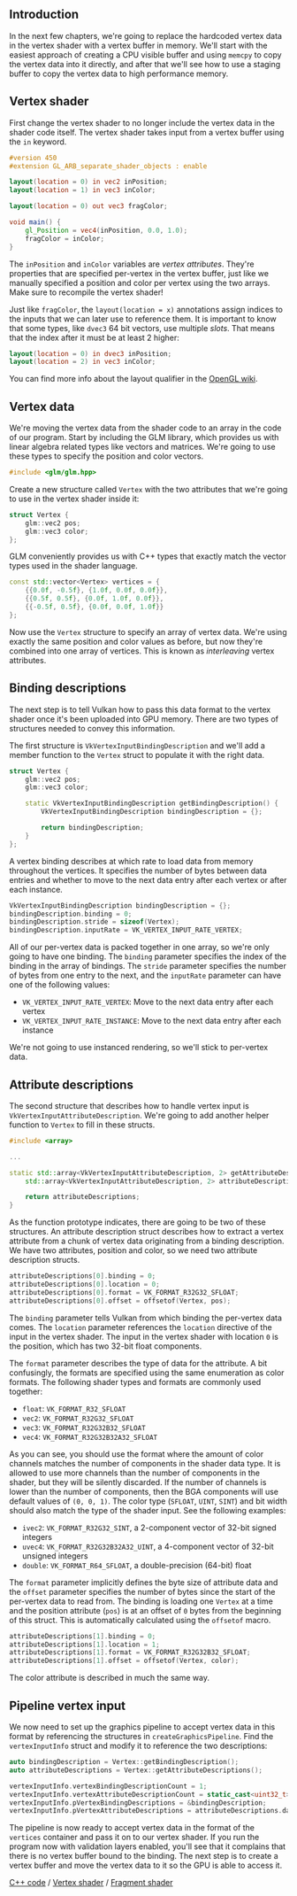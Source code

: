## Introduction

In the next few chapters, we're going to replace the hardcoded vertex data in
the vertex shader with a vertex buffer in memory. We'll start with the easiest
approach of creating a CPU visible buffer and using `memcpy` to copy the vertex
data into it directly, and after that we'll see how to use a staging buffer to
copy the vertex data to high performance memory.

## Vertex shader

First change the vertex shader to no longer include the vertex data in the
shader code itself. The vertex shader takes input from a vertex buffer using the
`in` keyword.

```glsl
#version 450
#extension GL_ARB_separate_shader_objects : enable

layout(location = 0) in vec2 inPosition;
layout(location = 1) in vec3 inColor;

layout(location = 0) out vec3 fragColor;

void main() {
    gl_Position = vec4(inPosition, 0.0, 1.0);
    fragColor = inColor;
}
```

The `inPosition` and `inColor` variables are *vertex attributes*. They're
properties that are specified per-vertex in the vertex buffer, just like we
manually specified a position and color per vertex using the two arrays. Make
sure to recompile the vertex shader!

Just like `fragColor`, the `layout(location = x)` annotations assign indices to
the inputs that we can later use to reference them. It is important to know that
some types, like `dvec3` 64 bit vectors, use multiple *slots*. That means that
the index after it must be at least 2 higher:

```glsl
layout(location = 0) in dvec3 inPosition;
layout(location = 2) in vec3 inColor;
```

You can find more info about the layout qualifier in the [OpenGL wiki](https://www.khronos.org/opengl/wiki/Layout_Qualifier_(GLSL)).

## Vertex data

We're moving the vertex data from the shader code to an array in the code of our
program. Start by including the GLM library, which provides us with linear
algebra related types like vectors and matrices. We're going to use these types
to specify the position and color vectors.

```c++
#include <glm/glm.hpp>
```

Create a new structure called `Vertex` with the two attributes that we're going
to use in the vertex shader inside it:

```c++
struct Vertex {
    glm::vec2 pos;
    glm::vec3 color;
};
```

GLM conveniently provides us with C++ types that exactly match the vector types
used in the shader language.

```c++
const std::vector<Vertex> vertices = {
    {{0.0f, -0.5f}, {1.0f, 0.0f, 0.0f}},
    {{0.5f, 0.5f}, {0.0f, 1.0f, 0.0f}},
    {{-0.5f, 0.5f}, {0.0f, 0.0f, 1.0f}}
};
```

Now use the `Vertex` structure to specify an array of vertex data. We're using
exactly the same position and color values as before, but now they're combined
into one array of vertices. This is known as *interleaving* vertex attributes.

## Binding descriptions

The next step is to tell Vulkan how to pass this data format to the vertex
shader once it's been uploaded into GPU memory. There are two types of
structures needed to convey this information.

The first structure is `VkVertexInputBindingDescription` and we'll add a member
function to the `Vertex` struct to populate it with the right data.

```c++
struct Vertex {
    glm::vec2 pos;
    glm::vec3 color;

    static VkVertexInputBindingDescription getBindingDescription() {
        VkVertexInputBindingDescription bindingDescription = {};

        return bindingDescription;
    }
};
```

A vertex binding describes at which rate to load data from memory throughout the
vertices. It specifies the number of bytes between data entries and whether to
move to the next data entry after each vertex or after each instance.

```c++
VkVertexInputBindingDescription bindingDescription = {};
bindingDescription.binding = 0;
bindingDescription.stride = sizeof(Vertex);
bindingDescription.inputRate = VK_VERTEX_INPUT_RATE_VERTEX;
```

All of our per-vertex data is packed together in one array, so we're only going
to have one binding. The `binding` parameter specifies the index of the binding
in the array of bindings. The `stride` parameter specifies the number of bytes
from one entry to the next, and the `inputRate` parameter can have one of the
following values:

* `VK_VERTEX_INPUT_RATE_VERTEX`: Move to the next data entry after each vertex
* `VK_VERTEX_INPUT_RATE_INSTANCE`: Move to the next data entry after each
instance

We're not going to use instanced rendering, so we'll stick to per-vertex data.

## Attribute descriptions

The second structure that describes how to handle vertex input is
`VkVertexInputAttributeDescription`. We're going to add another helper function
to `Vertex` to fill in these structs.

```c++
#include <array>

...

static std::array<VkVertexInputAttributeDescription, 2> getAttributeDescriptions() {
    std::array<VkVertexInputAttributeDescription, 2> attributeDescriptions = {};

    return attributeDescriptions;
}
```

As the function prototype indicates, there are going to be two of these
structures. An attribute description struct describes how to extract a vertex
attribute from a chunk of vertex data originating from a binding description. We
have two attributes, position and color, so we need two attribute description
structs.

```c++
attributeDescriptions[0].binding = 0;
attributeDescriptions[0].location = 0;
attributeDescriptions[0].format = VK_FORMAT_R32G32_SFLOAT;
attributeDescriptions[0].offset = offsetof(Vertex, pos);
```

The `binding` parameter tells Vulkan from which binding the per-vertex data
comes. The `location` parameter references the `location` directive of the
input in the vertex shader. The input in the vertex shader with location `0` is
the position, which has two 32-bit float components.

The `format` parameter describes the type of data for the attribute. A bit
confusingly, the formats are specified using the same enumeration as color
formats. The following shader types and formats are commonly used together:

* `float`: `VK_FORMAT_R32_SFLOAT`
* `vec2`: `VK_FORMAT_R32G32_SFLOAT`
* `vec3`: `VK_FORMAT_R32G32B32_SFLOAT`
* `vec4`: `VK_FORMAT_R32G32B32A32_SFLOAT`

As you can see, you should use the format where the amount of color channels
matches the number of components in the shader data type. It is allowed to use
more channels than the number of components in the shader, but they will be
silently discarded. If the number of channels is lower than the number of
components, then the BGA components will use default values of `(0, 0, 1)`. The
color type (`SFLOAT`, `UINT`, `SINT`) and bit width should also match the type
of the shader input. See the following examples:

* `ivec2`: `VK_FORMAT_R32G32_SINT`, a 2-component vector of 32-bit signed
integers
* `uvec4`: `VK_FORMAT_R32G32B32A32_UINT`, a 4-component vector of 32-bit
unsigned integers
* `double`: `VK_FORMAT_R64_SFLOAT`, a double-precision (64-bit) float

The `format` parameter implicitly defines the byte size of attribute data and
the `offset` parameter specifies the number of bytes since the start of the
per-vertex data to read from. The binding is loading one `Vertex` at a time and
the position attribute (`pos`) is at an offset of `0` bytes from the beginning
of this struct. This is automatically calculated using the `offsetof` macro.

```c++
attributeDescriptions[1].binding = 0;
attributeDescriptions[1].location = 1;
attributeDescriptions[1].format = VK_FORMAT_R32G32B32_SFLOAT;
attributeDescriptions[1].offset = offsetof(Vertex, color);
```

The color attribute is described in much the same way.

## Pipeline vertex input

We now need to set up the graphics pipeline to accept vertex data in this format
by referencing the structures in `createGraphicsPipeline`. Find the
`vertexInputInfo` struct and modify it to reference the two descriptions:

```c++
auto bindingDescription = Vertex::getBindingDescription();
auto attributeDescriptions = Vertex::getAttributeDescriptions();

vertexInputInfo.vertexBindingDescriptionCount = 1;
vertexInputInfo.vertexAttributeDescriptionCount = static_cast<uint32_t>(attributeDescriptions.size());
vertexInputInfo.pVertexBindingDescriptions = &bindingDescription;
vertexInputInfo.pVertexAttributeDescriptions = attributeDescriptions.data();
```

The pipeline is now ready to accept vertex data in the format of the `vertices`
container and pass it on to our vertex shader. If you run the program now with
validation layers enabled, you'll see that it complains that there is no vertex
buffer bound to the binding. The next step is to create a vertex buffer and move
the vertex data to it so the GPU is able to access it.

[C++ code](/code/17_vertex_input.cpp) /
[Vertex shader](/code/17_shader_vertexbuffer.vert) /
[Fragment shader](/code/17_shader_vertexbuffer.frag)
